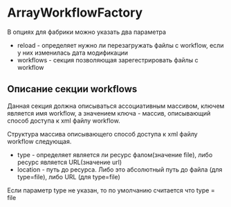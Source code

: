 # ArrayWorkflowFactory

В опциях для фабрики можно указать два параметра
 
- reload - определяет нужно ли перезагружать файлы с workflow, если у них изменилась дата модификации
- workflows - секция позволяющая зарегестрировать файлы с workflow

## Описание секции workflows
 Данная секция должна описываться ассоциативным массивом, ключем является имя workflow, а значением ключа - массив,
 описывающий способ доступа к xml файлу workflow.
 
 Структура массива описывающего способ доступа к xml файлу workflow следующая.
 
 - type - определяет является ли ресурс фалом(значение file), либо ресурс является URL(значение url)
 - location - путь до ресурса. Либо это абсолютный путь до файла (для type=file), либо URL (для type=file)
 
 Если параметр type не указан, то по умолчанию считается что type = file